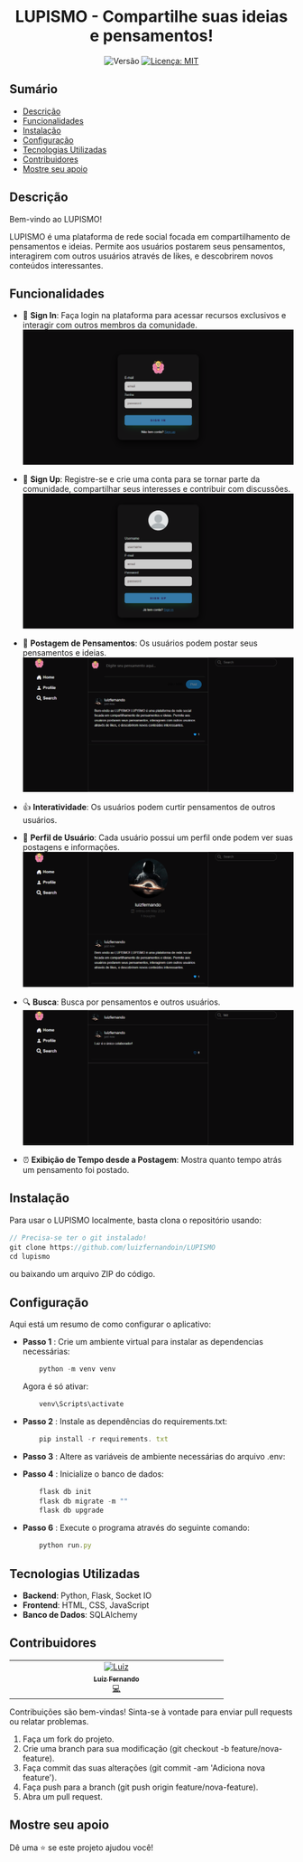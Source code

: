 <h1 align="center">LUPISMO - Compartilhe suas ideias e pensamentos!</h1>
<p align="center">
  <img alt="Versão" src="https://img.shields.io/badge/vers%C3%A3o-1.1.0-blue.svg?cacheSeconds=2592000" />
  <a href="LICENSE" target="_blank">
    <img alt="Licença: MIT" src="https://img.shields.io/npm/l/react" />
  </a>
</p>

## Sumário 
- [Descrição](#descrição)
- [Funcionalidades](#funcionalidades)
- [Instalação](#instalação)
- [Configuração](#configuração)
- [Tecnologias Utilizadas](#tecnologias-utilizadas)
- [Contribuidores](#contribuidores)
- [Mostre seu apoio](#mostre-seu-apoio)

## Descrição
Bem-vindo ao LUPISMO!

LUPISMO é uma plataforma de rede social focada em compartilhamento de pensamentos e ideias. Permite aos usuários postarem seus pensamentos, interagirem com outros usuários através de likes, e descobrirem novos conteúdos interessantes.

## Funcionalidades

- 🔐 **Sign In**: Faça login na plataforma para acessar recursos exclusivos e interagir com outros membros da comunidade.
![Sign In](./app/static/src/signin.png)

- 🔐 **Sign Up**: Registre-se e crie uma conta para se tornar parte da comunidade, compartilhar seus interesses e contribuir com discussões.
![Sign Up](./app/static/src/signup.png)

- 📝 **Postagem de Pensamentos**: Os usuários podem postar seus pensamentos e ideias.
![Feed](./app/static/src/feed.png)

- 👍 **Interatividade**: Os usuários podem curtir pensamentos de outros usuários.

- 👤 **Perfil de Usuário**: Cada usuário possui um perfil onde podem ver suas postagens e informações.
![Profile](./app/static/src/profile(1).png)

- 🔍 **Busca**: Busca por pensamentos e outros usuários.
![Search](./app/static/src/search.png)

- ⏰ **Exibição de Tempo desde a Postagem**: Mostra quanto tempo atrás um pensamento foi postado.


## Instalação
Para usar o LUPISMO localmente, basta clona o repositório usando:
```jsx
// Precisa-se ter o git instalado!
git clone https://github.com/luizfernandoin/LUPISMO
cd lupismo
```
ou baixando um arquivo ZIP do código.

## Configuração
Aqui está um resumo de como configurar o aplicativo:

* **Passo 1** : Crie um ambiente virtual para instalar as dependencias necessárias:
    ```jsx
        python -m venv venv
    ```
    Agora é só ativar:
    ```jsx
        venv\Scripts\activate
    ```

* **Passo 2** : Instale as dependências do requirements.txt:
    ```jsx
        pip install -r requirements. txt
    ```

* **Passo 3** : Altere as variáveis de ambiente necessárias do arquivo .env:

* **Passo 4** : Inicialize o banco de dados:
    ```jsx
        flask db init
        flask db migrate -m ""
        flask db upgrade
    ```

* **Passo 6** : Execute o programa através do seguinte comando:
    ```jsx
        python run.py
    ```


## Tecnologias Utilizadas
* **Backend**: Python, Flask, Socket IO
* **Frontend**: HTML, CSS, JavaScript
* **Banco de Dados**: SQLAlchemy


## Contribuidores

<table>
  <tbody>
    <tr>
      <td align="center" valign="top" width="25%"><a href="https://github.com/luizfernandoin"><img src="https://avatars.githubusercontent.com/u/106038535?v=4?s=60" width="60px;" alt="Luiz"/><br /><sub><b>Luiz Fernando</b></sub></a><br /><a href="https://github.com/luizfernandoin/NewSpace/commits?author=luizfernandoin" title="Documentation">💻</a></td>
    </tr>
  </tbody>
</table>

Contribuições são bem-vindas! Sinta-se à vontade para enviar pull requests ou relatar problemas.

1. Faça um fork do projeto.
2. Crie uma branch para sua modificação (git checkout -b feature/nova-feature).
3. Faça commit das suas alterações (git commit -am 'Adiciona nova feature').
4. Faça push para a branch (git push origin feature/nova-feature).
5. Abra um pull request.

## Mostre seu apoio
Dê uma ⭐️ se este projeto ajudou você!